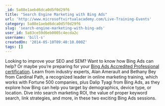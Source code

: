 ```yaml
---
_id: 5a88e1aebd6dca0d5f0d29f6
title: "Search Engine Marketing with Bing Ads"
url: 'http://www.microsoftvirtualacademy.com/Live-Training-Events'
category: 5a88e1aebd6dca0d5f0d29f6
slug: 'search-engine-marketing-with-bing-ads'
user_id: 5a83ce59d6eb0005c4ecda2c
username: 'bill-s'
createdOn: '2014-05-10T09:40:10.000Z'
tags: []
---
```


Looking to improve your SEO and SEM? Want to know how Bing Ads can help? Or maybe you’re preparing for your <a href="http://advertise.bingads.microsoft.com/en-us/training-accreditation" target="_blank">Bing Ads Accredited Professional certification</a>. Learn from industry experts, Alan Amerault and Bethany Bey from Cardinal Path, a recognized leader in online marketing training, which works with Fortune 500 companies, plus Dalip Tyagi from Bing Ads, as they explore how Bing can help you target by demographics, device type, or location. Dive into search marketing ROI, the value of proper keyword search, link strategies, and more, in these two exciting Bing Ads sessions.
